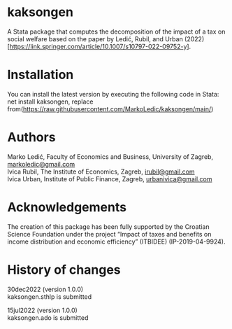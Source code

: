 # kaksongen
A Stata package that computes the decomposition of the impact of a tax on social welfare based on the paper by Ledić, Rubil, and Urban (2022) [https://link.springer.com/article/10.1007/s10797-022-09752-y].

# Installation  
You can install the latest version by executing the following code in Stata: \
net install kaksongen, replace from(https://raw.githubusercontent.com/MarkoLedic/kaksongen/main/)

# Authors
Marko Ledić, Faculty of Economics and Business, University of Zagreb, markoledic@gmail.com \
Ivica Rubil, The Institute of Economics, Zagreb, irubil@gmail.com \
Ivica Urban, Institute of Public Finance, Zagreb, urbanivica@gmail.com

# Acknowledgements
The creation of this package has been fully supported by the Croatian Science Foundation under the project “Impact of taxes and benefits on income distribution and economic efficiency” (ITBIDEE) (IP-2019-04-9924).

# History of changes
30dec2022 (version 1.0.0) \
kaksongen.sthlp is submitted 

15jul2022 (version 1.0.0) \
kaksongen.ado is submitted 
